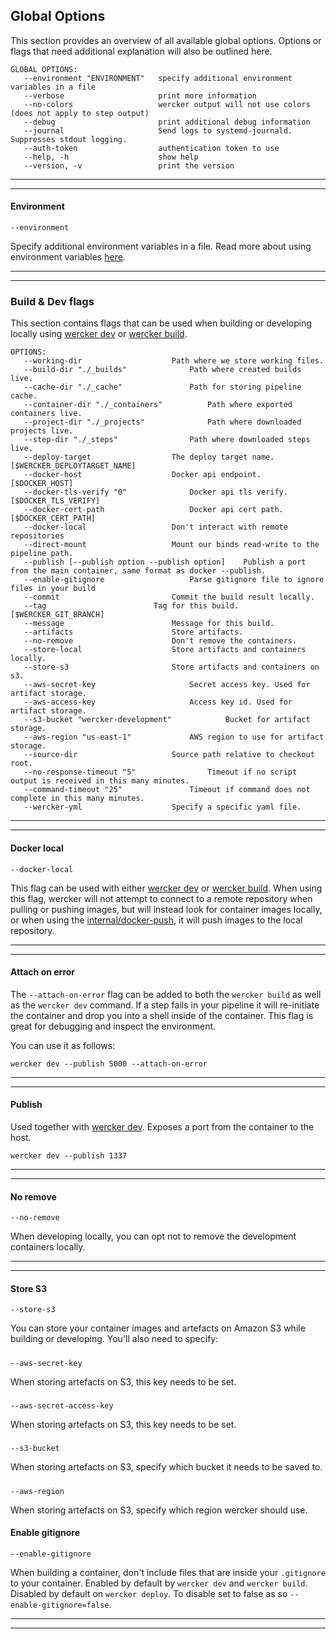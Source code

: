 ## Global Options

This section provides an overview of all available global options. Options or
flags that need additional explanation will also be outlined here.

```no-highlight
GLOBAL OPTIONS:
   --environment "ENVIRONMENT"   specify additional environment variables in a file
   --verbose                     print more information
   --no-colors                   wercker output will not use colors (does not apply to step output)
   --debug                       print additional debug information
   --journal                     Send logs to systemd-journald. Suppresses stdout logging.
   --auth-token                  authentication token to use
   --help, -h                    show help
   --version, -v                 print the version
```

***
***

#### <a name="environment" class="anchor"></a>Environment

`--environment`

Specify additional environment variables in a file. Read more about using
environment variables [here](/cli/configuration/environment-variables.html).

***
***

### <a name="flags" class="anchor"></a> Build & Dev flags

This section contains flags that can be used when building or developing
locally using [wercker dev](/cli/usage/developing.html) or
[wercker build](/cli/usage/building.html).

```no-highlight
OPTIONS:
   --working-dir 					Path where we store working files.
   --build-dir "./_builds"				Path where created builds live.
   --cache-dir "./_cache"				Path for storing pipeline cache.
   --container-dir "./_containers"			Path where exported containers live.
   --project-dir "./_projects"				Path where downloaded projects live.
   --step-dir "./_steps"				Path where downloaded steps live.
   --deploy-target 					The deploy target name. [$WERCKER_DEPLOYTARGET_NAME]
   --docker-host 					Docker api endpoint. [$DOCKER_HOST]
   --docker-tls-verify "0"				Docker api tls verify. [$DOCKER_TLS_VERIFY]
   --docker-cert-path 					Docker api cert path. [$DOCKER_CERT_PATH]
   --docker-local					Don't interact with remote repositories
   --direct-mount					Mount our binds read-write to the pipeline path.
   --publish [--publish option --publish option]	Publish a port from the main container, same format as docker --publish.
   --enable-gitignore					Parse gitignore file to ignore files in your build
   --commit 						Commit the build result locally.
   --tag 						Tag for this build. [$WERCKER_GIT_BRANCH]
   --message 						Message for this build.
   --artifacts						Store artifacts.
   --no-remove						Don't remove the containers.
   --store-local					Store artifacts and containers locally.
   --store-s3						Store artifacts and containers on s3.
   --aws-secret-key 					Secret access key. Used for artifact storage.
   --aws-access-key 					Access key id. Used for artifact storage.
   --s3-bucket "wercker-development"			Bucket for artifact storage.
   --aws-region "us-east-1"				AWS region to use for artifact storage.
   --source-dir 					Source path relative to checkout root.
   --no-response-timeout "5"				Timeout if no script output is received in this many minutes.
   --command-timeout "25"				Timeout if command does not complete in this many minutes.
   --wercker-yml 					Specify a specific yaml file.

```

***
***

#### <a name="docker-local" class="anchor"></a>Docker local

`--docker-local`

This flag can be used with either [wercker dev](/cli/usage/developing.html) or
[wercker build](/cli/usage/building.html). When using this flag, wercker will
not attempt to connect to a remote repository when pulling or pushing images,
but will instead look for container images locally, or when using the
[internal/docker-push](/docs/steps/internal-steps.html#docker-push), it will
push images to the local repository.


***
***

#### <a name="attach-on-error" class="anchor"></a>Attach on error

The `--attach-on-error` flag can be added to both the `wercker build` as
well as the `wercker dev` command. If a step fails in your pipeline it
will re-initiate the container and drop you into a shell inside of the
container. This flag is great for debugging and inspect the environment.

You can use it as follows:

```no-highlight
wercker dev --publish 5000 --attach-on-error
```

***
***

#### <a name="publish" class="anchor"></a>Publish

Used together with [wercker dev](/cli/usage/developing.html). Exposes a port from
the container to the host.

```no-highlight
wercker dev --publish 1337
```

***
***

#### <a name="no-remove" class="anchor"></a>No remove

`--no-remove`

When developing locally, you can opt not to remove the development containers
locally.

***
***

#### <a name="store-s3" class="anchor"></a>Store S3

`--store-s3`

You can store your container images and artefacts on Amazon S3 while building
or developing. You'll also need to specify:

##### <a name="aws-secret-key" class="anchor"></a>

`--aws-secret-key`

When storing artefacts on S3, this key needs to be set.

##### <a name="aws-secret-access-key" class="anchor"></a>

`--aws-secret-access-key`

When storing artefacts on S3, this key needs to be set.

##### <a name="s3-bucket" class="anchor"></a>

`--s3-bucket`

When storing artefacts on S3, specify which bucket it needs to be saved to.

##### <a name="aws-region" class="anchor"></a>

`--aws-region`

When storing artefacts on S3, specify which region wercker should use.

#### <a name="enable-gitignore" class="anchor"></a>Enable gitignore


`--enable-gitignore`

When building a container, don't include files that are inside your `.gitignore` to your container. Enabled by default by `wercker dev` and `wercker build`. Disabled by default on `wercker deploy`. To disable set to false as so `--enable-gitignore=false`.

***
***
